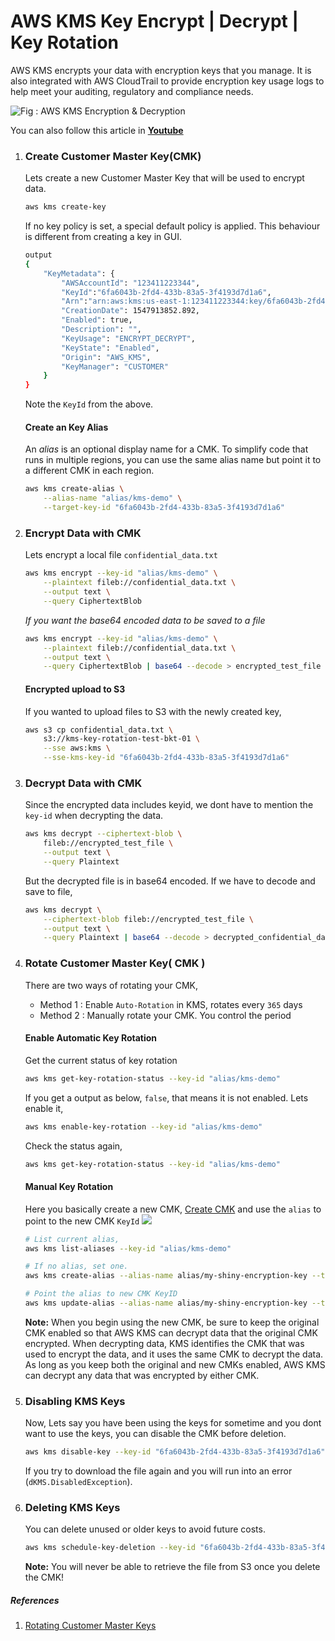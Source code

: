 # AWS KMS Key Encrypt | Decrypt | Key Rotation

AWS KMS encrypts your data with encryption keys that you manage. It is also integrated with AWS CloudTrail to provide encryption key usage logs to help meet your auditing, regulatory and compliance needs.

![Fig : AWS KMS Encryption & Decryption](https://raw.githubusercontent.com/miztiik/serverless-kms-key-rotator/master/images/00_aws_kms_envelope_encryption_.png)

You can also follow this article in **[Youtube](https://www.youtube.com/watch?v=0VKJfpCoF2s&t=0s&index=37&list=PLxzKY3wu0_FIjhG_6Qyisxk1GccjHV2Fz)**

1. ### Create Customer Master Key(CMK)
    Lets create a new Customer Master Key that will be  used to encrypt data.
    ```sh
    aws kms create-key
    ```
    If no key policy is set, a special default policy is applied. This behaviour is different from creating a key in GUI.
    ```sh
    output
    {
        "KeyMetadata": {
            "AWSAccountId": "123411223344",
            "KeyId":"6fa6043b-2fd4-433b-83a5-3f4193d7d1a6",
            "Arn":"arn:aws:kms:us-east-1:123411223344:key/6fa6043b-2fd4-433b-83a5-3f4193d7d1a6",
            "CreationDate": 1547913852.892,
            "Enabled": true,
            "Description": "",
            "KeyUsage": "ENCRYPT_DECRYPT",
            "KeyState": "Enabled",
            "Origin": "AWS_KMS",
            "KeyManager": "CUSTOMER"
        }
    }
    ```
    Note the `KeyId` from the above.

    #### Create an Key Alias
    An _alias_ is an optional display name for a CMK. To simplify code that runs in multiple regions, you can use the same alias name but point it to a different CMK in each region.
    ```sh
    aws kms create-alias \
        --alias-name "alias/kms-demo" \
        --target-key-id "6fa6043b-2fd4-433b-83a5-3f4193d7d1a6"
    ```

1. ### Encrypt Data with CMK
    Lets encrypt a local file `confidential_data.txt`
    ```sh
    aws kms encrypt --key-id "alias/kms-demo" \
        --plaintext fileb://confidential_data.txt \
        --output text \
        --query CiphertextBlob
    ```
    _If you want the base64 encoded data to be saved to a file_
    ```sh
    aws kms encrypt --key-id "alias/kms-demo" \
        --plaintext fileb://confidential_data.txt \
        --output text \
        --query CiphertextBlob | base64 --decode > encrypted_test_file
    ```
    #### Encrypted upload to S3
    If you wanted to upload files to S3 with the newly created key,
        
    ```sh
    aws s3 cp confidential_data.txt \
        s3://kms-key-rotation-test-bkt-01 \
        --sse aws:kms \
        --sse-kms-key-id "6fa6043b-2fd4-433b-83a5-3f4193d7d1a6"
    ```

1. ### Decrypt Data with CMK
    Since the encrypted data includes keyid, we dont have to mention the `key-id` when decrypting the data.

    ```sh
    aws kms decrypt --ciphertext-blob \
        fileb://encrypted_test_file \
        --output text \
        --query Plaintext
    ```
    But the decrypted file is in base64 encoded. If we have to decode and save to file,
    ```sh
    aws kms decrypt \
        --ciphertext-blob fileb://encrypted_test_file \
        --output text \
        --query Plaintext | base64 --decode > decrypted_confidential_data.txt
    ```

1. ### Rotate Customer Master Key( CMK )
    There are two ways of rotating your CMK,
    - Method 1 : Enable `Auto-Rotation` in KMS, rotates every `365` days
    - Method 2 : Manually rotate your CMK. You control the period

    #### Enable Automatic Key Rotation
    Get the current status of key rotation
    ```sh
    aws kms get-key-rotation-status --key-id "alias/kms-demo"
    ```
    If you get a output as below, `false`, that means it is not enabled. Lets enable it,
    ```sh
    aws kms enable-key-rotation --key-id "alias/kms-demo"
    ```
    Check the status again,
    ```sh
    aws kms get-key-rotation-status --key-id "alias/kms-demo"
    ```
    
    #### Manual Key Rotation
    Here you basically create a new CMK, [Create CMK](#create-customer-master-keycmk) and use the `alias` to point to the new CMK `KeyId`
    ![](https://docs.aws.amazon.com/kms/latest/developerguide/images/key-rotation-manual.png)
    
    ```sh
    # List current alias,
    aws kms list-aliases --key-id "alias/kms-demo"
    
    # If no alias, set one.
    aws kms create-alias --alias-name alias/my-shiny-encryption-key --target-key-id "alias/kms-demo"

    # Point the alias to new CMK KeyID
    aws kms update-alias --alias-name alias/my-shiny-encryption-key --target-key-id 0987dcba-09fe-87dc-65ba-ab0987654321
    ```
    **Note:** When you begin using the new CMK, be sure to keep the original CMK enabled so that AWS KMS can decrypt data that the original CMK encrypted. When decrypting data, KMS identifies the CMK that was used to encrypt the data, and it uses the same CMK to decrypt the data. As long as you keep both the original and new CMKs enabled, AWS KMS can decrypt any data that was encrypted by either CMK.

1. ### Disabling KMS Keys
    Now, Lets say you have been using the keys for sometime and you dont want to use the keys, you can disable the CMK before deletion.

    ```sh
    aws kms disable-key --key-id "6fa6043b-2fd4-433b-83a5-3f4193d7d1a6"
    ```
    If you try to download the file again and you will run into an error (`dKMS.DisabledException`).

1. ### Deleting KMS Keys
    You can delete unused or older keys to avoid future costs.

    ```sh
    aws kms schedule-key-deletion --key-id "6fa6043b-2fd4-433b-83a5-3f4193d7d1a6"
    ```
    **Note:** You will never be able to retrieve the file from S3 once you delete the CMK!

##### References
1. [Rotating Customer Master Keys](https://docs.aws.amazon.com/kms/latest/developerguide/rotate-keys.html#rotate-keys-manually)